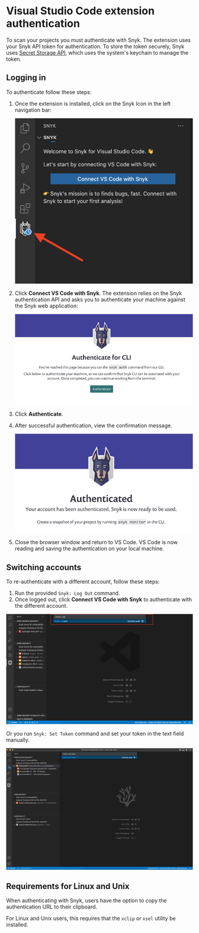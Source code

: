 # Visual Studio Code extension authentication

To scan your projects you must authenticate with Snyk. The extension uses your Snyk API token for authentication. To store the token securely, Snyk uses [Secret Storage API](https://code.visualstudio.com/api/references/vscode-api#SecretStorage), which uses the system's keychain to manage the token.

## Logging in

To authenticate follow these steps:

1.  Once the extension is installed, click on the Snyk Icon in the left navigation bar:

    <img src="../../../.gitbook/assets/image (130) (1) (1) (1) (1) (1) (1) (1) (1) (1) (1) (1) (1) (1) (2) (1) (1) (1) (6).png" alt="" data-size="original">
2.  Click **Connect VS Code with Snyk**. The extension relies on the Snyk authentication API and asks you to authenticate your machine against the Snyk web application:

    <img src="../../../.gitbook/assets/image (147) (1) (1) (1) (1) (1) (1) (1) (1) (1) (1) (1) (1) (1) (1) (1) (1) (1) (1) (1) (1) (1) (1) (1) (1) (1) (1) (1) (1) (1) (1) (1) (1) (1) (1) (1) (1) (1) (1) (1) (1) (1) (1) (1) (1).png" alt="" data-size="original">
3. Click **Authenticate**.
4.  After successful authentication, view the confirmation message.

    <img src="../../../.gitbook/assets/image (154) (1) (1) (1) (1) (1) (1) (1) (1) (1) (1) (1) (1) (1) (1) (1) (1) (1) (1) (1) (1) (1) (1) (1) (1) (1) (1) (1) (2).png" alt="" data-size="original">
5. Close the browser window and return to VS Code. VS Code is now reading and saving the authentication on your local machine.

## Switching accounts

To re-authenticate with a different account, follow these steps:

1. Run the provided `Snyk: Log Out` command.
2. Once logged out, click **Connect VS Code with Snyk** to authenticate with the different account.

![Snyk: Log Out](<../../../.gitbook/assets/logging-out-command (1).png>)

Or you run `Snyk: Set Token` command and set your token in the text field manually.

![Set token manually](<../../../.gitbook/assets/image (224) (1) (1) (1) (1) (1) (1) (1) (1) (1) (1) (1) (1) (1) (1) (1) (1) (1) (1).png>)

## Requirements for Linux and Unix

When authenticating with Snyk, users have the option to copy the authentication URL to their clipboard.

For Linux and Unix users, this requires that the `xclip` or `xsel` utility be installed.

